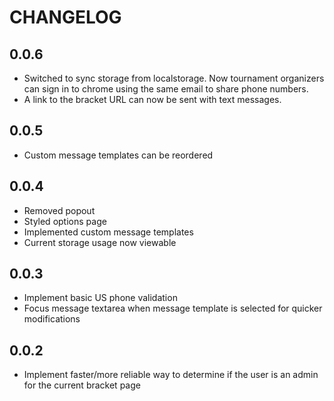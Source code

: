 CHANGELOG
=========

0.0.6
-----

* Switched to sync storage from localstorage. Now tournament organizers can sign
  in to chrome using the same email to share phone numbers.
* A link to the bracket URL can now be sent with text messages.

0.0.5
-----

* Custom message templates can be reordered

0.0.4
-----

* Removed popout
* Styled options page
* Implemented custom message templates
* Current storage usage now viewable

0.0.3
-----

* Implement basic US phone validation
* Focus message textarea when message template is selected for quicker
modifications

0.0.2
-----

* Implement faster/more reliable way to determine if the user is an admin for
the current bracket page
